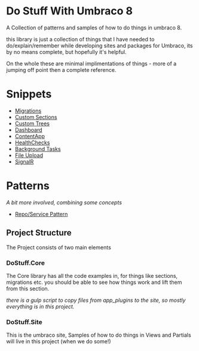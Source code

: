 # Do Stuff With Umbraco 8

A Collection of patterns and samples of how to do things in
umbraco 8.

this library is just a collection of things that I have needed
to do/explain/remember while developing sites and packages for
Umbraco, its by no means complete, but hopefully it's helpful.

On the whole these are minimal implimentations of things - more
of a jumping off point then a complete reference. 

# Snippets
- [Migrations](/Src/DoStuff.Core/Migrations)
- [Custom Sections](/Src/DoStuff.Core/Sections)
- [Custom Trees](/Src/DoStuff.Core/Trees)
- [Dashboard](/Src/DoStuff.Core/App_Plugins/DoStuff.Dashboard)
- [ContentApp](/Src/DoStuff.Core/ContentApp)
- [HealthChecks](/Src/DoStuff.Core/HealthChecks)
- [Background Tasks](/Src/DoStuff.Core/BackgroundTasks)
- [File Upload](/Src/DoStuff.Core/FileUpload)
- [SignalR](/Src/DoStuff.Core/SignalR)

# Patterns
*A bit more involved, combining some concepts*

- [Repo/Service Pattern](/Src/DoStuff.Core/RepoPattern)

## Project Structure
The Project consists of two main elements 

### DoStuff.Core 
The Core library has all the code examples in, for things
like sections, migrations etc. you should be able to see 
how things work and lift them from this section.

*there is a gulp script to copy files from app_plugins to the site, so 
mostly everything is in this project.*

### DoStuff.Site
This is the umbraco site, Samples of how to do things in Views and Partials
will live in this project (when we do some!)



